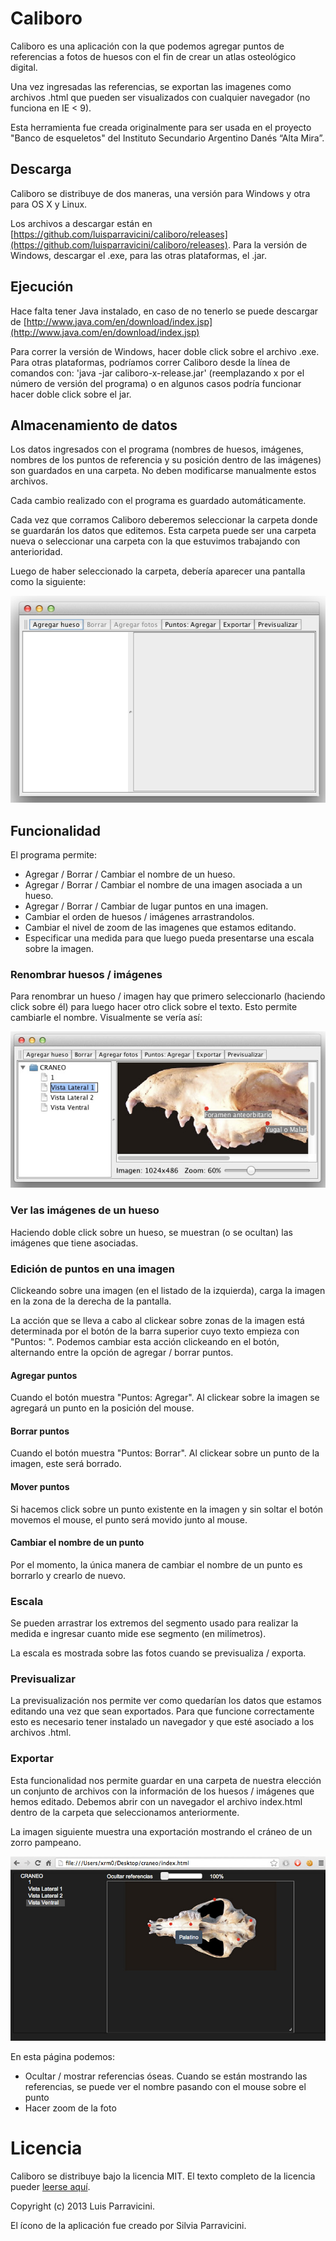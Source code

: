 Caliboro
========

Caliboro es una aplicación con la que podemos agregar puntos de referencias a fotos de huesos con el fin de crear un atlas osteológico digital.

Una vez ingresadas las referencias, se exportan las imagenes como archivos .html que pueden ser visualizados con cualquier navegador (no funciona en IE < 9).

Esta herramienta fue creada originalmente para ser usada en el proyecto "Banco de esqueletos" del Instituto Secundario Argentino Danés “Alta Mira”.

Descarga
--------

Caliboro se distribuye de dos maneras, una versión para Windows y otra para OS X y Linux.

Los archivos a descargar están en [https://github.com/luisparravicini/caliboro/releases](https://github.com/luisparravicini/caliboro/releases). Para la versión de Windows, descargar el .exe, para las otras plataformas, el .jar.

Ejecución
---------

Hace falta tener Java instalado, en caso de no tenerlo se puede descargar de [http://www.java.com/en/download/index.jsp](http://www.java.com/en/download/index.jsp)

Para correr la versión de Windows, hacer doble click sobre el archivo .exe. Para otras plataformas, podríamos correr Caliboro desde la línea de comandos con: 'java -jar caliboro-x-release.jar' (reemplazando x por el número de versión del programa) o en algunos casos podría funcionar hacer doble click sobre el jar.


Almacenamiento de datos
-----------------------

Los datos ingresados con el programa (nombres de huesos, imágenes, nombres de los puntos de referencia y su posición dentro de las imágenes) son guardados en una carpeta. No deben modificarse manualmente estos archivos. 

Cada cambio realizado con el programa es guardado automáticamente.

Cada vez que corramos Caliboro deberemos seleccionar la carpeta donde se guardarán los datos que editemos. Esta carpeta puede ser una carpeta nueva o seleccionar una carpeta con la que estuvimos trabajando con anterioridad.

Luego de haber seleccionado la carpeta, debería aparecer una pantalla como la siguiente:

![Pantalla principal](docs/screenshot-01.png)


Funcionalidad
-------------

El programa permite:

  - Agregar / Borrar / Cambiar el nombre de un hueso.
  - Agregar / Borrar / Cambiar el nombre de una imagen asociada a un hueso.
  - Agregar / Borrar / Cambiar de lugar puntos en una imagen.
  - Cambiar el orden de huesos / imágenes arrastrandolos.
  - Cambiar el nivel de zoom de las imagenes que estamos editando.
  - Especificar una medida para que luego pueda presentarse una escala sobre la imagen.

### Renombrar huesos / imágenes

Para renombrar un hueso / imagen hay que primero seleccionarlo (haciendo click sobre él) para luego hacer otro click sobre el texto. Esto permite cambiarle el nombre. Visualmente se vería así:

![Renombrar](docs/screenshot-02.jpg)

### Ver las imágenes de un hueso

Haciendo doble click sobre un hueso, se muestran (o se ocultan) las imágenes que tiene asociadas.

### Edición de puntos en una imagen

Clickeando sobre una imagen (en el listado de la izquierda), carga la imagen en la zona de la derecha de la pantalla.

La acción que se lleva a cabo al clickear sobre zonas de la imagen está determinada por el botón de la barra superior cuyo texto empieza con "Puntos: ". Podemos cambiar esta acción clickeando en el botón, alternando entre la opción de agregar / borrar puntos.

#### Agregar puntos

Cuando el botón muestra "Puntos: Agregar". Al clickear sobre la imagen se agregará un punto en la posición del mouse.

#### Borrar puntos

Cuando el botón muestra "Puntos: Borrar". Al clickear sobre un punto de la imagen, este será borrado.

#### Mover puntos

Si hacemos click sobre un punto existente en la imagen y sin soltar el botón movemos el mouse, el punto será movido junto al mouse.


#### Cambiar el nombre de un punto

Por el momento, la única manera de cambiar el nombre de un punto es borrarlo y crearlo de nuevo.


### Escala

Se pueden arrastrar los extremos del segmento usado para realizar la medida e ingresar cuanto mide ese segmento (en milímetros).

La escala es mostrada sobre las fotos cuando se previsualiza / exporta.


### Previsualizar

La previsualización nos permite ver como quedarían los datos que estamos editando una vez que sean exportados. Para que funcione correctamente esto es necesario tener instalado un navegador y que esté asociado a los archivos .html.

### Exportar

Esta funcionalidad nos permite guardar en una carpeta de nuestra elección un conjunto de archivos con la información de los huesos / imágenes que hemos editado. Debemos abrir con un navegador el archivo index.html dentro de la carpeta que seleccionamos anteriormente.

La imagen siguiente muestra una exportación mostrando el cráneo de un zorro pampeano.

![Exportación](docs/exportar.jpg)

En esta página podemos:

  * Ocultar / mostrar referencias óseas. Cuando se están mostrando las referencias, se puede ver el nombre pasando con el mouse sobre el punto
  * Hacer zoom de la foto


Licencia
========

Caliboro se distribuye bajo la licencia MIT. El texto completo de la licencia pueder [leerse aquí](LICENSE.txt).

Copyright (c) 2013 Luis Parravicini.

El ícono de la aplicación fue creado por Silvia Parravicini.

